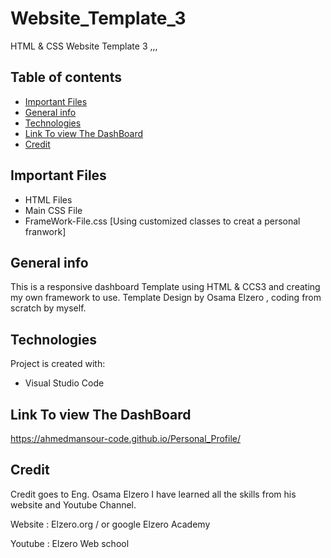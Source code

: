 # Website_Template_3
HTML &amp; CSS Website Template 3
,,,

## Table of contents
* [Important Files](important-files)
* [General info](#general-info)
* [Technologies](#technologies)
* [Link To view The DashBoard](link-to-view-dashboard)
* [Credit](credit)

## Important Files
* HTML Files
* Main CSS File
* FrameWork-File.css [Using customized classes to creat a personal franwork]

## General info
This is a responsive dashboard Template using HTML & CCS3 and creating my own framework to use.
Template Design by Osama Elzero , coding from scratch by myself.
	
## Technologies
Project is created with:
* Visual Studio Code
	

## Link To view The DashBoard
	
https://ahmedmansour-code.github.io/Personal_Profile/


## Credit 

Credit goes to Eng. Osama Elzero I have learned all the skills from his website and Youtube Channel.

Website : Elzero.org / or google Elzero Academy

Youtube : Elzero Web school

